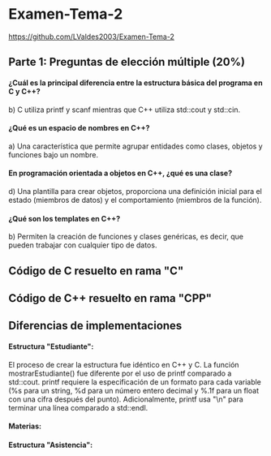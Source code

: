 # Examen-Tema-2
https://github.com/LValdes2003/Examen-Tema-2

## Parte 1: Preguntas de elección múltiple (20%)

#### ¿Cuál es la principal diferencia entre la estructura básica del programa en C y C++?
b) C utiliza printf y scanf mientras que C++ utiliza std::cout y std::cin.

#### ¿Qué es un espacio de nombres en C++?
a) Una característica que permite agrupar entidades como clases, objetos y funciones bajo un nombre.

#### En programación orientada a objetos en C++, ¿qué es una clase?
d) Una plantilla para crear objetos, proporciona una definición inicial para el estado (miembros de datos) y el comportamiento (miembros de la función).

#### ¿Qué son los templates en C++?
b) Permiten la creación de funciones y clases genéricas, es decir, que pueden trabajar con cualquier tipo de datos.

## Código de C resuelto en rama "C"
## Código de C++ resuelto en rama "CPP"

## Diferencias de implementaciones
#### Estructura "Estudiante":
El proceso de crear la estructura fue idéntico en C++ y C. La función mostrarEstudiante() fue diferente por el uso de printf comparado a std::cout. printf requiere la especificación de un formato para cada variable (%s para un string, %d para un número entero decimal y %.1f para un float con una cifra después del punto). Adicionalmente, printf usa "\n" para terminar una línea comparado a std::endl.

#### Materias:


#### Estructura "Asistencia":

